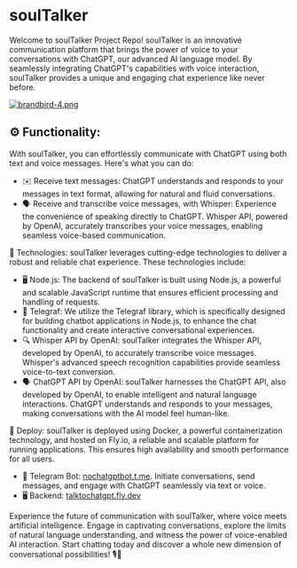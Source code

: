 # soulTalker

Welcome to soulTalker Project Repo!
soulTalker is an innovative communication platform that brings the power of voice to your conversations with ChatGPT, our advanced AI language model. By seamlessly integrating ChatGPT's capabilities with voice interaction, soulTalker provides a unique and engaging chat experience like never before.

[![brandbird-4.png](https://i.postimg.cc/cLDcdWsP/brandbird-4.png)](https://postimg.cc/CRq84Wn4)

## ⚙️ Functionality:
With soulTalker, you can effortlessly communicate with ChatGPT using both text and voice messages. Here's what you can do:
- ✉️ Receive text messages: ChatGPT understands and responds to your messages in text format, allowing for natural and fluid conversations.
- 🗣️ Receive and transcribe voice messages, with Whisper: Experience the convenience of speaking directly to ChatGPT. Whisper API, powered by OpenAI, accurately transcribes your voice messages, enabling seamless voice-based communication.

🔩 Technologies:
soulTalker leverages cutting-edge technologies to deliver a robust and reliable chat experience. These technologies include:
- 🖥️ Node.js: The backend of soulTalker is built using Node.js, a powerful and scalable JavaScript runtime that ensures efficient processing and handling of requests.
- 🤖 Telegraf: We utilize the Telegraf library, which is specifically designed for building chatbot applications in Node.js, to enhance the chat functionality and create interactive conversational experiences.
- 🔍 Whisper API by OpenAI: soulTalker integrates the Whisper API, developed by OpenAI, to accurately transcribe voice messages. Whisper's advanced speech recognition capabilities provide seamless voice-to-text conversion.
- 🗣️ ChatGPT API by OpenAI: soulTalker harnesses the ChatGPT API, also developed by OpenAI, to enable intelligent and natural language interactions. ChatGPT understands and responds to your messages, making conversations with the AI model feel human-like.

🔗 Deploy:
soulTalker is deployed using Docker, a powerful containerization technology, and hosted on Fly.io, a reliable and scalable platform for running applications. This ensures high availability and smooth performance for all users.
- 🤖 Telegram Bot:  [nochatgptbot.t.me](t.me/@nochatgptbot). Initiate conversations, send messages, and engage with ChatGPT seamlessly via text or voice.
- 🖥️ Backend: [talktochatgpt.fly.dev](talktochatgpt.fly.dev)

Experience the future of communication with soulTalker, where voice meets artificial intelligence. Engage in captivating conversations, explore the limits of natural language understanding, and witness the power of voice-enabled AI interaction. Start chatting today and discover a whole new dimension of conversational possibilities! 🎙️💬
